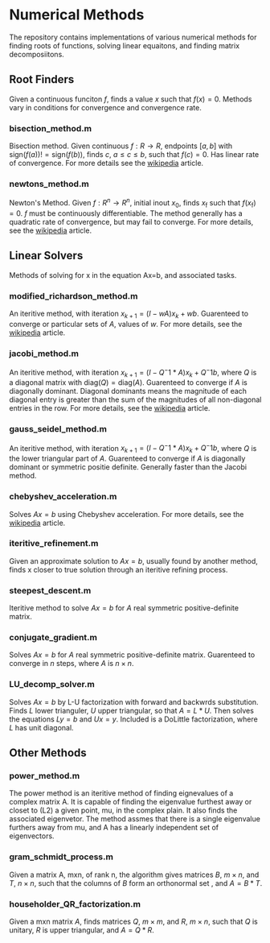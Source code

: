 # Numerical Methods
The repository contains implementations of various numerical methods for finding roots of functions, solving linear equaitons, and finding matrix decomposiitons.

## Root Finders
Given a continuous funciton $f$, finds a value $x$ such that $f(x) = 0$. Methods vary in conditions for convergence and convergence rate.

### bisection_method.m
Bisection method. Given continuous $f: R \rightarrow R$, endpoints $[a,b]$ with $\text{sign}(f(a)) != \text{sign}(f(b))$, finds $c$, $a \leq c \leq b$, such that $f(c)=0$. Has linear rate of convergence. For more details see the [wikipedia](https://en.wikipedia.org/wiki/Bisection_method) article.

### newtons_method.m
Newton's Method. Given $f:R^n \rightarrow R^n$, initial inout $x_0$, finds $x_\text{f}$ such that $f(x_\text{f}) = 0$. $f$ must be continuously differentiable. The method generally  has a quadratic rate of convergence, but may fail to converge. For more details, see the [wikipedia](https://en.wikipedia.org/wiki/Newton%27s_method) article.


## Linear Solvers
Methods of solving for x in the equation Ax=b, and associated tasks.

### modified_richardson_method.m
An iteritive method, with iteration $x_{k+1} = (I-wA) x_k + wb$. Guarenteed to converge or particular sets of $A$, values of $w$. For more details, see the [wikipedia](https://en.wikipedia.org/wiki/Modified_Richardson_iteration) article.

### jacobi_method.m
An iteritive method, with iteration $x_{k+1} = (I - Q^-1 * A) x_k + Q^-1 b$, where $Q$ is a diagonal matrix with $\text{diag}(Q) = \text{diag}(A)$. Guarenteed to converge if $A$ is diagonally dominant. Diagonal dominants means the magnitude of each diagonal entry is greater than the sum of the magnitudes of all non-diagonal entries in the row. For more details, see the [wikipedia](https://en.wikipedia.org/wiki/Jacobi_method) article.

### gauss_seidel_method.m
An iteritive method, with iteration $x_{k+1} = (I - Q^-1 * A) x_k + Q^-1 b$, where $Q$ is the lower triangular part of $A$. Guarenteed to converge if $A$ is diagonally dominant or symmetric positie definite. Generally faster than the Jacobi method.


### chebyshev_acceleration.m
Solves $Ax=b$ using Chebyshev acceleration. For more details, see the [wikipedia](https://en.wikipedia.org/wiki/Chebyshev_iteration#:~:text=In%20numerical%20linear%20algebra%2C%20the,for%20the%20other%20nonstationary%20methods) article.

### iteritive_refinement.m
Given an approximate solution to $Ax=b$, usually found by another method, finds x closer to true solution through an iteritive refining process.

### steepest_descent.m
Iteritive method to solve $Ax=b$ for $A$ real symmetric positive-definite matrix.

### conjugate_gradient.m
Solves $Ax=b$ for $A$ real symmetric positive-definite matrix. Guarenteed to converge in $n$ steps, where $A$ is $n\times n$.

### LU_decomp_solver.m
Solves $Ax=b$ by L-U factorization with forward and backwrds substitution. Finds $L$ lower trianguler, $U$ upper triangular, so that $A = L * U$. Then solves the equations $Ly = b$ and $Ux = y$. Included is a DoLittle factorization, where $L$ has unit diagonal. 

## Other Methods

### power_method.m
The power method is an iteritive method of finding eignevalues of a complex matrix A. It is capable of finding the eigenvalue furthest away or closet to (L2) a given point, mu, in the complex plain. It also finds the associated eigenvetor. The method assmes that there is a single eigenvalue furthers away from mu, and A has a linearly independent set of eigenvectors.

### gram_schmidt_process.m
Given a matrix A, mxn, of rank n, the algorithm gives matrices $B$, $m\times n$, and $T$, $n\times n$, such that the columns of $B$ form an orthonormal set , and $A = B * T$.

### householder_QR_factorization.m
Given a mxn matrix $A$, finds matrices $Q$, $m\times m$, and $R$, $m\times n$, such that $Q$ is unitary, $R$ is upper triangular, and $A = Q * R$.



